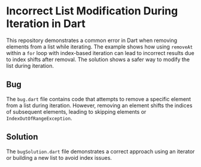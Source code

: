 # Incorrect List Modification During Iteration in Dart

This repository demonstrates a common error in Dart when removing elements from a list while iterating. The example shows how using `removeAt` within a `for` loop with index-based iteration can lead to incorrect results due to index shifts after removal.  The solution shows a safer way to modify the list during iteration.

## Bug
The `bug.dart` file contains code that attempts to remove a specific element from a list during iteration.  However, removing an element shifts the indices of subsequent elements, leading to skipping elements or `IndexOutOfRangeException`.

## Solution
The `bugSolution.dart` file demonstrates a correct approach using an iterator or building a new list to avoid index issues.